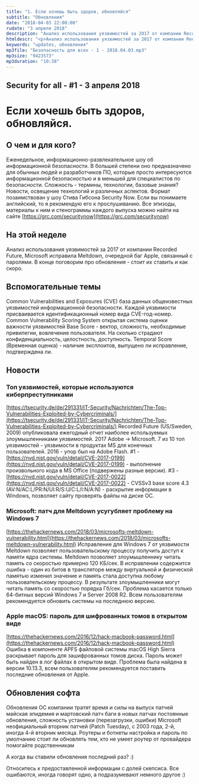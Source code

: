 ```yaml
---
title: "1. Если хочешь быть здоров, обновляйся"
subtitle: "Обновления"
date: "2018-04-03 22:00:00"
rudate: "3 апреля 2018"
description: "Анализ использования уязвимостей за 2017 от компании Recorded Future, Microsoft исправила Meltdown, очередной баг Apple, связанный с паролями. В конце поговорим про обновления - стоит ли их ставить и как скоро."
htmldescr: "<p>Анализ использования уязвимостей за 2017 от компании Recorded Future, Microsoft исправила Meltdown, очередной баг Apple, связанный с паролями.</p><p>В конце поговорим про обновления - стоит ли их ставить и как скоро.</p>"
keywords: "updates, обновления"
mp3file: "Безопасность для всех - 1 - 2018.04.03.mp3"
mp3size: "9423573"
mp3duration: "10:38"
---
```

## Security for all - #1 - 3 апреля 2018

# Если хочешь быть здоров, обновляйся.

## О чем и для кого?
Еженедельное, информационно-развлекательное шоу об информационной безопасности. В большей степени оно предназначено для обычных людей и разработчиков ПО, которые просто интересуются информационной безопасностью и в меньшей для специалистов по безопасности.
Сложность - термины, технологии, базовые знания?
Новости, освещение технологий и различных аспектов.
Формат позаимствован у шоу Стива Гибсона Security Now. Если вы понимаете английский, то я рекомендую его к прослушиванию. Все эпизоды, материалы к ним и стенограммы каждого выпуска можно найти на сайте [https://grc.com/securitynow](https://grc.com/securitynow)

## На этой неделе
Анализ использования уязвимостей за 2017 от компании Recorded Future,
Microsoft исправила Meltdown, очередной баг Apple, связанный с паролями. В конце поговорим про обновления - стоит их ставить и как скоро.

## Вспомогательные темы
Common Vulnerabilities and Exposures (CVE)
база данных общеизвестных уязвимостей информационной безопасности. Каждой уязвимости присваивается идентификационный номер вида CVE-год-номер.
Common Vulnerability Scoring System
открытая система оценки важности уязвимостей
Base Score - вектор, сложность, необходимые привилегии, вовлечение пользователя. На сколько страдают конфиденциальность, целостность, доступность.
Temporal Score (Временная оценка) - наличие эксплоитов, выпущено ли исправление, подтверждена ли.

## Новости

### Топ уязвимостей, которые используются киберпреступниками
[https://tsecurity.de/de/291331/IT-Security/Nachrichten/The-Top-Vulnerabilities-Exploited-by-Cybercriminals/](https://tsecurity.de/de/291331/IT-Security/Nachrichten/The-Top-Vulnerabilities-Exploited-by-Cybercriminals/)
Recorded Future (US/Sweden, 2009) опубликовала ежегодный отчет наиболее используемых злоумышленниками уязвимостей.
2017 Adobe -> Microsoft. 7 из 10 топ уязвимостей - уязвимости в продуктах MS для конечных пользователей. 2016 - упор был на Adobe Flash.
#1 - [https://nvd.nist.gov/vuln/detail/CVE-2017-0199](https://nvd.nist.gov/vuln/detail/CVE-2017-0199) - выполнение произвольного кода в MS Office (подвержены разные версии).
#3 - [https://nvd.nist.gov/vuln/detail/CVE-2017-0022](https://nvd.nist.gov/vuln/detail/CVE-2017-0022) - CVSSv3 base score 4.3 (AV:N/AC:L/PR:N/UI:R/S:U/C:L/I:N/A:N) - раскрытие информации в Windows, позволяет сайту проверять файлы на диске ОС.

### Microsoft: патч для Meltdown усугубляет проблему на Windows 7
[https://thehackernews.com/2018/03/microsofts-meltdown-vulnerability.html](https://thehackernews.com/2018/03/microsofts-meltdown-vulnerability.html)
Исправление для Windows 7 от уязвимости Meltdown позволяет пользовательскому процессу получить доступ к памяти ядра системы. Meltdown позволяет злоумышленнику читать память со скоростью примерно 120 КБ/сек. В исправлении содержится ошибка - один из битов в трансляторе между виртуальной и физической памятью изменил значение и память стала доступна любому пользовательскому процессу. В результате злоумышленники могут читать память со скоростью порядка Гб/сек. Проблема касается только 64-битных версий Windows 7 и Server 2008 R2. Всем пользователям рекомендуется обновить системы на последнюю версию.

### Apple macOS: пароль для шифрованных томов в открытом виде
[https://thehackernews.com/2016/12/hack-macbook-password.html](https://thehackernews.com/2016/12/hack-macbook-password.html)
Ошибка в компоненте APFS файловой системы macOS High Sierra раскрывает пароль для зашифрованных томов диска. Пароль может быть найден в лог файлах в открытом виде. Проблема была найдена в версии 10.13.3, всем пользователям рекомендуется поставить последние обновления от Apple.

## Обновления софта
Обновления ОС
компании тратят время и силы на выпуск патчей
майская эпидемия и мартовский патч
баги в новых патчах
постоянные обновления, сложность установки (перезагрузки, ошибки)
Microsoft  неофициальный вторник патчей (Patch Tuesday), с 2003 года, 2-й, иногда 4-й вторник месяца.
Роутеры и ботнеты
настройка и пароль по умолчанию
стоит ли обновлять тем, кто не умеет
роутер от провайдера
помогайте родственникам

А когда вы ставили обновления последний раз? :)

Относитесь к предоставленной информации с долей скепсиса. Все ошибаются, иногда говорят одно, а подразумевают немного другое :)
